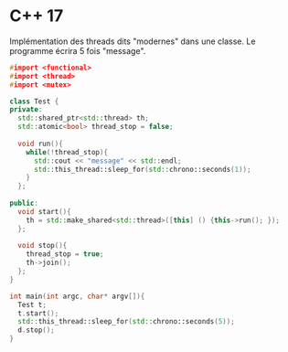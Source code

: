 # C++ 17

Implémentation des threads dits "modernes" dans une classe.
Le programme écrira 5 fois "message".

```CPP
#import <functional>
#import <thread>
#import <mutex>

class Test {
private:
  std::shared_ptr<std::thread> th;
  std::atomic<bool> thread_stop = false;
  
  void run(){
    while(!thread_stop){
	  std::cout << "message" << std::endl;
      std::this_thread::sleep_for(std::chrono::seconds(1));
    }
  };
  
public:
  void start(){
    th = std::make_shared<std::thread>([this] () {this->run(); });
  };
  
  void stop(){
    thread_stop = true;
    th->join();
  };
}

int main(int argc, char* argv[]){
  Test t;
  t.start();
  std::this_thread::sleep_for(std::chrono::seconds(5));
  d.stop();
}


```
